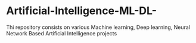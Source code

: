 # Artificial-Intelligence-ML-DL-
Thi repository consists on various Machine learning, Deep learning, Neural Network Based Artificial Intelligence projects 
